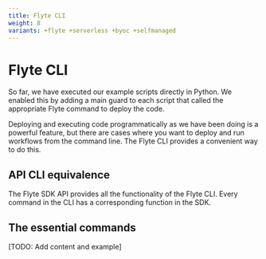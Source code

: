 ```yaml
---
title: Flyte CLI
weight: 8
variants: +flyte +serverless +byoc +selfmanaged
---
```


# Flyte CLI

So far, we have executed our example scripts directly in Python. We enabled this by adding a main guard to each script that called the appropriate Flyte command to deploy the code.

Deploying and executing code programmatically as we have been doing is a powerful feature, but there are cases where you want to deploy and run workflows from the command line.
The Flyte CLI provides a convenient way to do this.

## API CLI equivalence

The Flyte SDK API provides all the functionality of the Flyte CLI.
Every command in the CLI has a corresponding function in the SDK.

## The essential commands

[TODO: Add content and example]